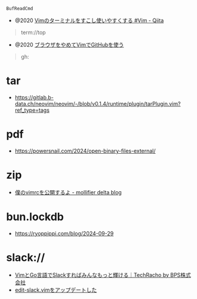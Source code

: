 `BufReadCmd`

- @2020 [Vimのターミナルをすこし使いやすくする #Vim - Qiita](https://qiita.com/gorilla0513/items/0b0a30a6d5006515ae4d)

> term://top

- @2020 [ブラウザをやめてVimでGitHubを使う](https://zenn.dev/skanehira/articles/2020-09-19-vim-plugin-for-github)

> gh:

# tar

- https://gitlab.b-data.ch/neovim/neovim/-/blob/v0.1.4/runtime/plugin/tarPlugin.vim?ref_type=tags

# pdf

- https://powersnail.com/2024/open-binary-files-external/

# zip

- [僕のvimrcを公開するよ - mollifier delta blog](https://mollifier.hatenablog.com/entry/20081219/1229689212)

# bun.lockdb

- https://ryoppippi.com/blog/2024-09-29

# slack://

- [VimとGo言語でSlackすればみんなもっと輝ける｜TechRacho by BPS株式会社](https://techracho.bpsinc.jp/yamasita-taisuke/2016_12_23/31800)
- [edit-slack.vimをアップデートした](https://zenn.dev/yaasita/articles/06eb51cf9021a6)
